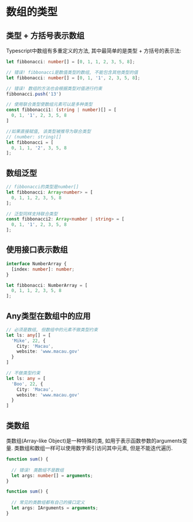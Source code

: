 # 数组的类型

## 类型 + 方括号表示数组

Typescript中数组有多重定义的方法, 其中最简单的是类型 + 方括号的表示法:

```ts
let fibbonacci: number[] = [0, 1, 1, 2, 3, 5, 8];

// 错误! fibbonacci是数值类型的数组, 不能包含其他类型的值
let fibbonacci: number[] = [0, 1, '1', 2, 3, 5, 8];

// 错误! 数组的方法也会根据类型对值进行约束
fibbonacci.push('13')

// 使用联合类型使数组元素可以是多种类型
const fibbonacci1: (string | number)[] = [
  0, 1, '1', 2, 3, 5, 8
]

//如果直接赋值, 该类型被推导为联合类型
// (number: string)[]
let fibbonacci = [
  0, 1, 1, '2', 3, 5, 8
];
```

## 数组泛型

```ts
// fibbonacci的类型是number[]
let fibbonacci: Array<number> = [
  0, 1, 1, 2, 3, 5, 8
];

// 泛型同样支持联合类型
const fibbonacci2: Array<number | string> = [
  0, 1, '1', 2, 3, 5, 8
];
```

## 使用接口表示数组

```ts
interface NumberArray {
  [index: number]: number;
}

let fibbonacci: NumberArray = [
  0, 1, 1, 2, 3, 5, 8
];
```

## Any类型在数组中的应用

```ts
// 必须是数组, 但数组中的元素不做类型约束
let ls: any[] = [
  'Mike', 22, {
    City: 'Macau',
    website: 'www.macau.gov'
  }
]

// 不做类型约束
let ls: any = [
  'Boo', 22, {
    City: 'Macau',
    website: 'www.macau.gov'
  }
]
```

## 类数组

类数组(Array-like Object)是一种特殊的类, 如用于表示函数参数的arguments变量. 类数组和数组一样可以使用数字索引访问其中元素, 但是不能迭代遍历.

```ts
function sum() {
  
  // 错误! 类数组不是数组
  let args: number[] = arguments;
}

function sum() {
  
  // 常见的类数组都有自己的接口定义
  let args: IArguments = arguments;
}
```

